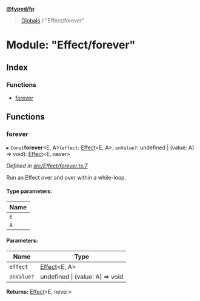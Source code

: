 **[@typed/fp](../README.md)**

> [Globals](../globals.md) / "Effect/forever"

# Module: "Effect/forever"

## Index

### Functions

* [forever](_effect_forever_.md#forever)

## Functions

### forever

▸ `Const`**forever**\<E, A>(`effect`: [Effect](_effect_effect_.effect.md)\<E, A>, `onValue?`: undefined \| (value: A) => void): [Effect](_effect_effect_.effect.md)\<E, never>

*Defined in [src/Effect/forever.ts:7](https://github.com/TylorS/typed-fp/blob/6ccb290/src/Effect/forever.ts#L7)*

Run an Effect over and over within a while-loop.

#### Type parameters:

Name |
------ |
`E` |
`A` |

#### Parameters:

Name | Type |
------ | ------ |
`effect` | [Effect](_effect_effect_.effect.md)\<E, A> |
`onValue?` | undefined \| (value: A) => void |

**Returns:** [Effect](_effect_effect_.effect.md)\<E, never>
